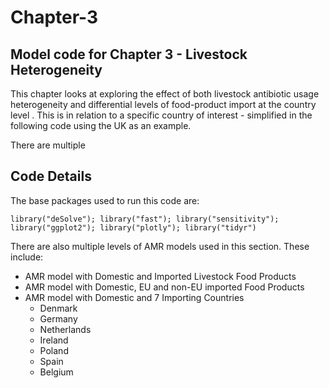 # Chapter-3
## Model code for Chapter 3 - Livestock Heterogeneity 

This chapter looks at exploring the effect of both livestock antibiotic usage heterogeneity and differential levels of food-product import at the country level . This is in relation to a specific country of interest - simplified in the following code using the UK as an example.

There are multiple 

## Code Details

The base packages used to run this code are:

`library("deSolve"); library("fast"); library("sensitivity"); library("ggplot2"); library("plotly"); library("tidyr")`

There are also multiple levels of AMR models used in this section. These include:

- AMR model with Domestic and Imported Livestock Food Products
- AMR model with Domestic, EU and non-EU imported Food Products
- AMR model with Domestic and 7 Importing Countries
  - Denmark
  - Germany
  - Netherlands
  - Ireland
  - Poland
  - Spain
  - Belgium
